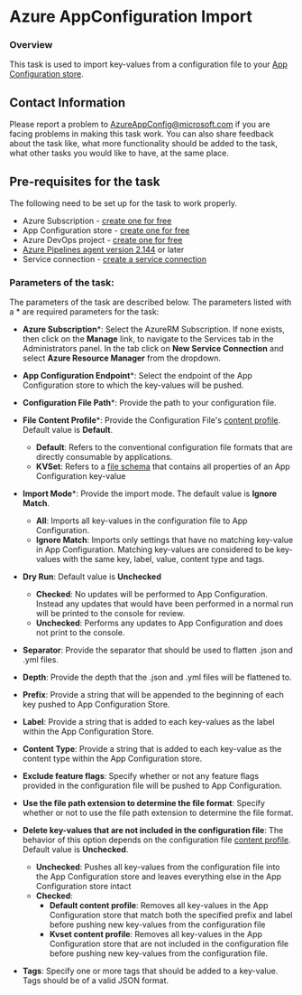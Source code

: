 # Azure AppConfiguration Import

### Overview

This task is used to import key-values from a configuration file to your [App Configuration store](https://learn.microsoft.com/azure/azure-app-configuration/quickstart-azure-app-configuration-create). 

## Contact Information

Please report a problem to <AzureAppConfig@microsoft.com> if you are facing problems in making this task work.  You can also share feedback about the task like, what more functionality should be added to the task, what other tasks you would like to have, at the same place.

## Pre-requisites for the task
The following need to be set up for the task to work properly.

- Azure Subscription - [create one for free](https://azure.microsoft.com/free/)
- App Configuration store - [create one for free](https://learn.microsoft.com/azure/azure-app-configuration/quickstart-azure-app-configuration-create#create-an-app-configuration-store)
- Azure DevOps project - [create one for free](https://go.microsoft.com/fwlink/?LinkId=2014881)
- [Azure Pipelines agent version 2.144](https://github.com/microsoft/azure-pipelines-agent/releases/tag/v2.144.0) or later
- Service connection - [create a service connection](https://learn.microsoft.com/azure/azure-app-configuration/push-kv-devops-pipeline#create-a-service-connection)

### Parameters of the task:

The parameters of the task are described below. The parameters listed with a \* are required parameters for the task:

* **Azure Subscription**\*: Select the AzureRM Subscription. If none exists, then click on the **Manage** link, to navigate to the Services tab in the Administrators panel. In the tab click on **New Service Connection** and select **Azure Resource Manager** from the dropdown.

* **App Configuration Endpoint**\*: Select the endpoint of the App Configuration store to which the key-values will be pushed.

* **Configuration File Path**\*: Provide the path to your configuration file.

* **File Content Profile**\*: Provide the Configuration File's [content profile](https://learn.microsoft.com/azure/azure-app-configuration/concept-config-file). Default value is **Default**.
    - **Default**: Refers to the conventional configuration file formats that are directly consumable by applications.
    - **KVSet**:  Refers to a [file schema](https://github.com/Azure/AppConfiguration/blob/main/docs/KVSet/KVSet.v1.0.0.schema.json) that contains all properties of an App Configuration key-value

* **Import Mode**\*: Provide the import mode. The default value is **Ignore Match**.
    - **All**:  Imports all key-values in the configuration file to App Configuration.
    - **Ignore Match**: Imports only settings that have no matching key-value in App Configuration. Matching key-values are considered to be key-values with the same key, label, value, content type and tags.

* **Dry Run**: Default value is **Unchecked**
    - **Checked**: No updates will be performed to App Configuration. Instead any updates that would have been performed in a normal run will be printed to the console for review.
    - **Unchecked**: Performs any updates to App Configuration and does not print to the console.

* **Separator**: Provide the separator that should be used to flatten .json and .yml files.

* **Depth**: Provide the depth that the .json and .yml files will be flattened to.

* **Prefix**: Provide a string that will be appended to the beginning of each key pushed to App Configuration Store.

* **Label**: Provide a string that is added to each key-values as the label within the App Configuration Store.

* **Content Type**: Provide a string that is added to each key-value as the content type within the App Configuration store.

* **Exclude feature flags**: Specify whether or not any feature flags provided in the configuration file will be pushed to App Configuration.

* **Use the file path extension to determine the file format**: Specify whether or not to use the file path extension to determine the file format.

* **Delete key-values that are not included in the configuration file**: The behavior of this option depends on the configuration file [content profile](https://learn.microsoft.com/azure/azure-app-configuration/concept-config-file). Default value is **Unchecked**.
    - **Unchecked**:  Pushes all key-values from the configuration file into the App Configuration store and leaves everything else in the App Configuration store intact
    - **Checked**:
        - **Default content profile**: Removes all key-values in the App Configuration store that match both the specified prefix and label before pushing new key-values from the configuration file
        - **Kvset content profile**: Removes all key-values in the App Configuration store that are not included in the configuration file before pushing new key-values from the configuration file.

* **Tags**: Specify one or more tags that should be added to a key-value. Tags should be of a valid JSON format.


